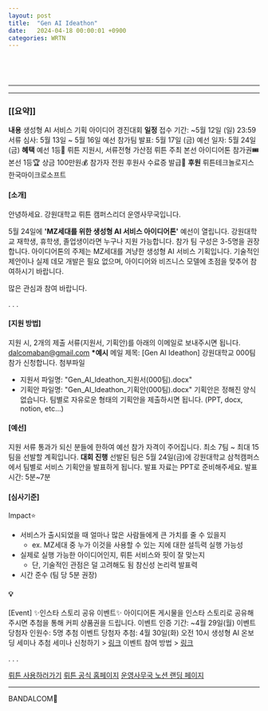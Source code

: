```yaml
---
layout: post
title:  "Gen AI Ideathon"
date:   2024-04-18 00:00:01 +0900
categories: WRTN
---
```


##  &nbsp;  

<!--
&nbsp; - space letter
img path = ~/bandalcom.github.io/posts_img/GitHub_Blog_Install/
img scale
small - width="40%" height="30%"
large - width="60%" height="40%"
-->
---  
  



---
### \[\[요약\]\]
**내용**
	생성형 AI 서비스 기획 아이디어 경진대회
**일정**
	접수 기간: ~5월 12일 (일) 23:59
	서류 심사: 5월 13일 ~ 5월 16일
	예선 참가팀 발표: 5월 17일 (금)
	예선 일자: 5월 24일 (금)
**혜택**
	예선 1등🥇
		뤼튼 지원시, 서류전형 가산점
		뤼튼 주최 본선 아이디어톤 참가권🎟
	본선 1등🏆
		상금 100만원💰
	참가자 전원 후원사 수료증 발급📜
**후원**
	뤼튼테크놀로지스
	한국마이크로소프트


#### \[소개\]
안녕하세요. 강원대학교 뤼튼 캠퍼스리더 운영사무국입니다.

5월 24일에 **'MZ세대를 위한 생성형 AI 서비스 아이디어톤'** 예선이 열립니다. 
강원대학교 재학생, 휴학생, 졸업생이라면 누구나 지원 가능합니다.
참가 팀 구성은 3-5명을 권장합니다.
아이디어톤의 주제는 MZ세대를 겨냥한 생성형 AI 서비스 기획입니다. 
기술적인 제안이나 실제 데모 개발은 필요 없으며, 
아이디어와 비즈니스 모델에 초점을 맞추어 참여하시기 바랍니다.

많은 관심과 참여 바랍니다.

.
.
.


#### \[지원 방법\]
지원 시, 2개의 제출 서류(지원서, 기획안)를 아래의 이메일로 보내주시면 됩니다.
dalcomaban@gmail.com
**\*예시**
메일 제목: \[Gen AI Ideathon\] 강원대학교 000팀 참가 신청합니다.
첨부파일
- 지원서 파일명: "Gen_AI_Ideathon_지원서(000팀).docx"
- 기획안 파일명: "Gen_AI_Ideathon_기획안(000팀).docx"
	기획안은 정해진 양식 없습니다.
	팀별로 자유로운 형태의 기획안을 제출하시면 됩니다.
	(PPT, docx, notion, etc...)


#### \[예선\]
지원 서류 통과가 되신 분들에 한하여 예선 참가 자격이 주어집니다.
최소 7팀 \~ 최대 15팀을 선발할 계획입니다.
**대회 진행**
	선발된 팀은 5월 24일(금)에 강원대학교 삼척캠퍼스에서 
	팀별로 서비스 기획안을 발표하게 됩니다.
	발표 자료는 PPT로 준비해주세요.
	발표 시간: 5분~7분
#### \[심사기준\]
Impact⭐
- 서비스가 출시되었을 때 얼마나 많은 사람들에게 큰 가치를 줄 수 있을지
    - ex. MZ세대 중 누가 이것을 사용할 수 있는 지에 대한 설득력
실행 가능성
- 실제로 실행 가능한 아이디어인지, 뤼튼 서비스와 핏이 잘 맞는지
    - 단, 기술적인 관점은 덜 고려해도 됨
참신성
논리력
발표력
- 시간 준수 (팀 당 5분 권장)


#### 💡
\[Event\]
✨인스타 스토리 공유 이벤트✨
아이디어톤 게시물을 인스타 스토리로 공유해주시면 추첨을 통해 커피 상품권을 드립니다.
이벤트 인증 기간: ~4월 29일(월)
이벤트 당첨자 인원수: 5명 추첨
이벤트 당첨자 추첨: 4월 30일(화) 오전 10시
	생성형 AI 온보딩 세미나 추첨
	세미나 신청하기 > [링크](https://smore.im/form/xeuXKnpYjE)
	이벤트 참여 방법 > [링크](https://dalcomban.notion.site/Wrtn-at-KNU-bdfaa57e70744417a6bb772b53de9683?p=91d75cb073d14c7c9eee8296e6993f8a&pm=c)


.
.
.

[뤼튼 사용하러가기](https://wrtn.ai/)
[뤼튼 공식 홈페이지](https://wrtn.io/)
[운영사무국 노션 랜딩 페이지](https://dalcomban.notion.site/Wrtn-at-KNU-bdfaa57e70744417a6bb772b53de9683)

---

BANDALCOM🐻